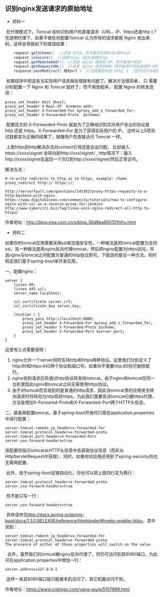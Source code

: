 ## 识别nginx发送请求的原始地址

* 资料一

​	在代理模式下，Tomcat 如何识别用户的直接请求（URL、IP、https还是http )？ 在透明代理下，如果不做任何配置Tomcat 认为所有的请求都是 Nginx 发出来的，这样会导致如下的错误结果：

```java
	request.getScheme()  //总是 http，而不是实际的http或https
    request.isSecure()  //总是false（因为总是http）
    request.getRemoteAddr()  //总是 nginx 请求的 IP，而不是用户的IP
    request.getRequestURL()  //总是 nginx 请求的URL 而不是用户实际请求的 URL
    response.sendRedirect( 相对url )  //总是重定向到 http 上 （因为认为当前是 http 请求）	
```

​	如果程序中把这些当实际用户请求做处理就有问题了。解决方法很简单，	只	需要分别配置一下 Nginx 和 Tomcat 就好了，而不用改程序。 配置 Nginx 的转发选项：

```nginx
proxy_set_header Host $host;
proxy_set_header X-Real-IP  $remote_addr;
proxy_set_header X-Forwarded-For $proxy_add_x_forwarded_for;
proxy_set_header X-Forwarded-Proto  $scheme;
```

​	配置双方的 X-Forwarded-Proto 就是为了正确地识别实际用户发出的协议是 http 还是 https。X-Forwarded-For 是为了获得实际用户的 IP。 这样以上5项测试就都变为正确的结果了，就像用户在直接访问 Tomcat 一样。

​	上面https到http解决办法对context引导还是会出问题， 比如输入https://xxxx/signet 会转向到http://xxx/signet/ , http情况下：输入http://xxxx/signet会返回一个302到http://xxxx/signet/然后正常访问。

解决办法：

```nginx
# re-write redirects to http as to https, example: /home
proxy_redirect http:// https://;

http://serverfault.com/questions/145383/proxy-https-requests-to-a-http-backend-with-nginx
https://www.digitalocean.com/community/tutorials/how-to-configure-nginx-with-ssl-as-a-reverse-proxy-for-jenkins
http://www.cyberciti.biz/faq/linux-unix-nginx-redirect-all-http-to-https/
```

作者地址：http://blog.sina.com.cn/s/blog_56d8ea900101hlhv.html

* 资料二

​	如果你的tomcat应用需要采用ssl来加强安全性，一种做法是把tomcat配置为支持ssl，另一种做法是用nginx反向代理tomcat，然后把nginx配置为https访问，并且nginx与tomcat之间配置为普通的http协议即可。下面说的是后一种方法，同时假定我们基于spring-boot来开发应用。

一、配置nginx：

```nginx
server {
    listen 80;
    listen 443 ssl;
    server_name localhost;
 
    ssl_certificate server.crt;
    ssl_certificate_key server.key;
 
    location / {
        proxy_pass http://localhost:8080;
        proxy_set_header X-Forwarded-For $proxy_add_x_forwarded_for;
        proxy_set_header X-Forwarded-Proto $scheme;
        proxy_set_header X-Forwarded-Port $server_port;
    }
}
```

这里有三点需要说明：

1. nginx允许一个server同时支持http和https两种协议。这里我们分别定义了http:80和https:443两个协议和端口号。如果你不需要http:80则可删除那行。
2. nginx收到请求后将通过http协议转发给tomcat。由于nginx和tomcat在同一台机里因此nginx和tomcat之间无需使用https协议。
3. 由于对tomcat而言收到的是普通的http请求，因此当tomcat里的应用发生转向请求时将转向为http而非https，为此我们需要告诉tomcat已被https代理，方法是增加X-Forwared-Proto和X-Forwarded-Port两个HTTP头信息。

二、接着再配置tomcat。基于spring-boot开发时只需在application.properties中进行配置：

```properties
server.tomcat.remote_ip_header=x-forwarded-for
server.tomcat.protocol_header=x-forwarded-proto
server.tomcat.port-header=X-Forwarded-Port
server.use-forward-headers=true
```

​	该配置将指示tomcat从HTTP头信息中去获取协议信息（而非从HttpServletRequest中获取），同时，如果你的应用还用到了spring-security则也无需再配置。

​	此外，由于spring-boot足够自动化，你也可以把上面四行变为两行：

```properties
server.tomcat.protocol_header=x-forwarded-proto
server.use-forward-headers=true
```

​	但不能只写一行：

```properties
server.use-forward-headers=true
```

​	具体请参见<http://docs.spring.io/spring-boot/docs/1.3.0.RELEASE/reference/htmlsingle/#howto-enable-https>，其中说到：

```properties
server.tomcat.remote_ip_header=x-forwarded-for
server.tomcat.protocol_header=x-forwarded-proto
The presence of either of those properties will switch on the valve
```

 	此外，虽然我们的tomcat被nginx反向代理了，但仍可访问到其8080端口。为此可在application.properties中增加一行：

```properties
server.address=127.0.0.1
```

​	这样一来其8080端口就只能被本机访问了，其它机器访问不到。

作者地址：https://www.cnblogs.com/yang-wu/p/5107899.html